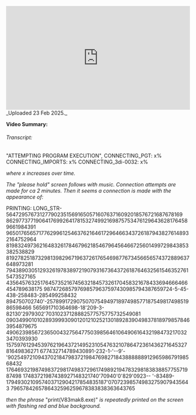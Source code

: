 
<iframe src="https://drive.google.com/file/d/1UsxIQKz33-k5U1r9DdnShnBiQEfC-qoh/preview" 
  style="width:100%; aspect-ratio:16/9; border:0;"
  allowfullscreen>
</iframe>
_Uploaded 23 Feb 2025._

**Video Summary:** 
###### Transcript:

"ATTEMPTING PROGRAM EXECUTION",
CONNECTING_PGT: x%
CONNECTING_IMPORTS: x%
CONNECTING_3di-0032: x%

*where x increases over time.* 

*The "please hold" screen follows with music. Connection attempts are made for ca 2 minutes. Then it seems a connection is made with the appearance of:* 

PRINTING:
LONG_STR-564729576731277902351569165057160763716092018576721687678169
86297737719064176992641781532749921698757534761296436281764589661984391
96501765657177629961254637621646172964663437261879438276148932164752964
819832497362164832617846796218546796456466725601499729843853382538829
8192782518732981398296719637261765469877673456656574372889637648973281
79438903051293261978389721907931673643726187646325615463527615473527165
435645763251764573521674563218457326170458321678433694666466454789638175
987472685797698579637597430985794387659724-5-45-438-258483-285499258432
894750702740'-25789917290750707549497189749857718754981749851986598466
565691710364698-18'209-3-82130'2979302'70310237128882577575775732549081
09034990101028939993090120121025213018928390498378189798578463954879675
490623985672365004327564775039856461064906164321984732170323470393930
157597612945397621964372149523105476321078647236143627164532781649836271
677432714789430891-232-1-'--9'-
'90254972109437021847983721984769827184388888891296598679198568432
176469321987498372981749837296174989219478329818383885775571987498
17483721987438927148321740'70940'0'829'0923--
'-83489-1794930210957403712904217854835187'070723985749832759079435643
7965784265786432596259678383838363643765

*then the phrase*  "print(V83mak8.exe)" *is repeatedly printed on the screen with flashing red and blue background.*
